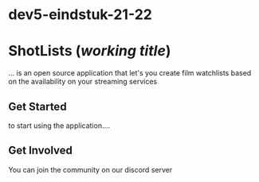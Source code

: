 # dev5-eindstuk-21-22
# ShotLists (*working title*)

... is an open source application that let's you create film watchlists based on the availability on your streaming services

## Get Started

to start using the application....

## Get Involved

You can join the community on our discord server 